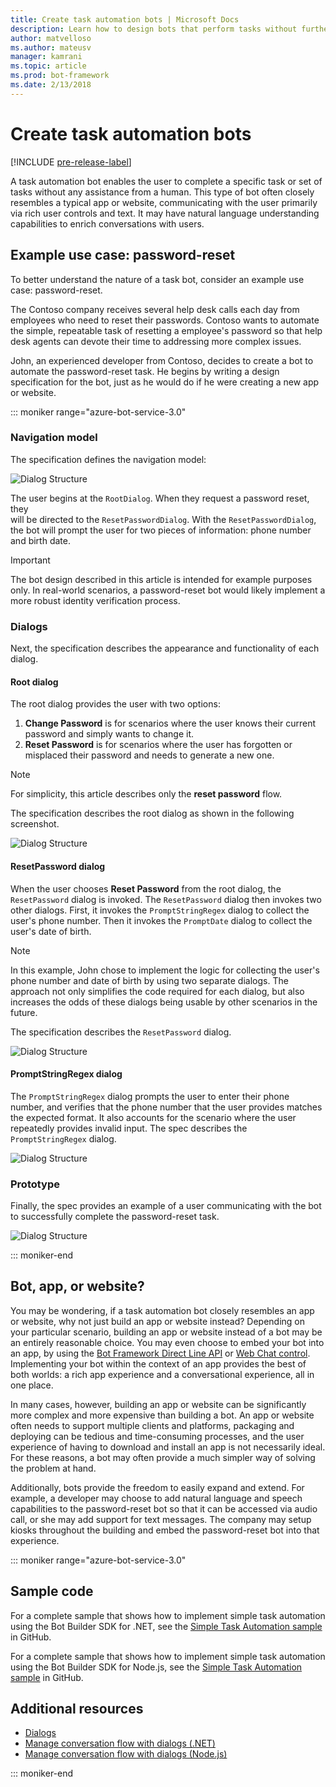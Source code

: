 ```yaml
---
title: Create task automation bots | Microsoft Docs
description: Learn how to design bots that perform tasks without further human intervention.
author: matvelloso
ms.author: mateusv
manager: kamrani
ms.topic: article
ms.prod: bot-framework
ms.date: 2/13/2018
---
```


# Create task automation bots

[!INCLUDE [pre-release-label](../includes/pre-release-label-v3.md)]

A task automation bot enables the user to complete a specific task or set of tasks without any assistance from a human. 
This type of bot often closely resembles a typical app or website, communicating with the user primarily via rich user controls and text. 
It may have natural language understanding capabilities to enrich conversations with users. 

## Example use case: password-reset

To better understand the nature of a task bot, consider an example use case: password-reset. 

The Contoso company receives several help desk calls each day from employees who need to reset their passwords. Contoso wants to automate the simple, repeatable task of resetting a employee's password so that help desk agents can devote their time to addressing more complex issues. 

John, an experienced developer from Contoso, decides to create a bot to automate the password-reset task. 
He begins by writing a design specification for the bot, just as he would do if he were creating a new app or website. 

::: moniker range="azure-bot-service-3.0"

### Navigation model

The specification defines the navigation model:

![Dialog Structure](~/media/bot-service-design-pattern-task-automation/simple-task1.png)

The user begins at the `RootDialog`. When they request a password reset, they  
will be directed to the `ResetPasswordDialog`. 
With the `ResetPasswordDialog`, the bot will prompt the user for two pieces of information: phone number and birth date. 

> [!IMPORTANT]
> The bot design described in this article is intended for example purposes only. 
> In real-world scenarios, a password-reset bot would likely implement a more robust identity verification process.

### Dialogs

Next, the specification describes the appearance and functionality of each dialog. 

#### Root dialog

The root dialog provides the user with two options: 

1. **Change Password** is for scenarios where the user knows their current password and simply wants to change it.
2. **Reset Password** is for scenarios where the user has forgotten or misplaced their password and needs to generate a new one.

> [!NOTE]
> For simplicity, this article describes only the **reset password** flow.

The specification describes the root dialog as shown in the following screenshot.

![Dialog Structure](~/media/bot-service-design-pattern-task-automation/simple-task2.png)

#### ResetPassword dialog

When the user chooses **Reset Password** from the root dialog, the `ResetPassword` dialog is invoked. 
The `ResetPassword` dialog then invokes two other dialogs. 
First, it invokes the `PromptStringRegex` dialog to collect the user's phone number. 
Then it invokes the `PromptDate` dialog to collect the user's date of birth. 

> [!NOTE]
> In this example, John chose to implement the logic for collecting the user's phone number 
> and date of birth by using two separate dialogs. 
> The approach not only simplifies the code required for each dialog, but also increases the odds of these 
> dialogs being usable by other scenarios in the future. 

The specification describes the `ResetPassword` dialog.

![Dialog Structure](~/media/bot-service-design-pattern-task-automation/simple-task3.png)

#### PromptStringRegex dialog

The `PromptStringRegex` dialog prompts the user to enter their phone number, and verifies that the phone number 
that the user provides matches the expected format. 
It also accounts for the scenario where the user repeatedly provides invalid input. 
The spec describes the `PromptStringRegex` dialog.

![Dialog Structure](~/media/bot-service-design-pattern-task-automation/simple-task4.png)

### Prototype

Finally, the spec provides an example of a user communicating with the bot to successfully complete the password-reset task.

![Dialog Structure](~/media/bot-service-design-pattern-task-automation/simple-task5.png)

::: moniker-end 

## Bot, app, or website?

You may be wondering, if a task automation bot closely resembles an app or website, why not just build an app or website instead? 
Depending on your particular scenario, building an app or website instead of a bot may be an entirely reasonable choice. 
You may even choose to embed your bot into an app, by using the [Bot Framework Direct Line API][directLineAPI] 
or <a href="https://github.com/Microsoft/BotFramework-WebChat" target="_blank">Web Chat control</a>. 
Implementing your bot within the context of an app provides the best of both worlds: a rich app experience and a conversational experience, all in one place. 

In many cases, however, building an app or website can be significantly more complex and more expensive than building a bot. 
An app or website often needs to support multiple clients and platforms, packaging and deploying 
can be tedious and time-consuming processes, and the user experience of having to download and install an app is not necessarily ideal. 
For these reasons, a bot may often provide a much simpler way of solving the problem at hand. 

Additionally, bots provide the freedom to easily expand and extend. 
For example, a developer may choose to add natural language and speech capabilities to the password-reset bot so that it can be accessed via audio call, 
or she may add support for text messages. 
The company may setup kiosks throughout the building and embed the password-reset bot into that experience.

::: moniker range="azure-bot-service-3.0"
## Sample code

For a complete sample that shows how to implement simple task automation using the Bot Builder SDK for .NET, see the <a href="https://github.com/Microsoft/BotBuilder-Samples/tree/master/CSharp/capability-SimpleTaskAutomation" target="_blank">Simple Task Automation sample</a> in GitHub.

For a complete sample that shows how to implement simple task automation using the Bot Builder SDK for Node.js, see the <a href="https://github.com/Microsoft/BotBuilder-Samples/tree/master/Node/capability-SimpleTaskAutomation" target="_blank">Simple Task Automation sample</a> in GitHub.

## Additional resources

- [Dialogs](~/dotnet/bot-builder-dotnet-dialogs.md)
- [Manage conversation flow with dialogs (.NET)](~/dotnet/bot-builder-dotnet-manage-conversation-flow.md)
- [Manage conversation flow with dialogs (Node.js)](~/nodejs/bot-builder-nodejs-manage-conversation-flow.md)

::: moniker-end

[directLineAPI]: https://docs.botframework.com/en-us/restapi/directline3/#navtitle
